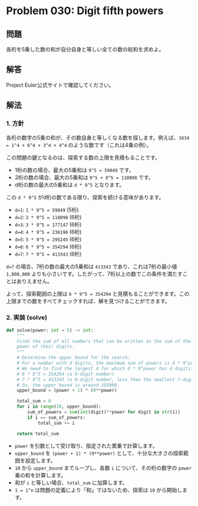 # Problem 030: Digit fifth powers

## 問題

各桁を5乗した数の和が自分自身と等しい全ての数の総和を求めよ。

## 解答

Project Euler公式サイトで確認してください。

## 解法

### 1. 方針

各桁の数字の5乗の和が、その数自身と等しくなる数を探します。例えば、`1634 = 1^4 + 6^4 + 3^4 + 4^4` のような数です（これは4乗の例）。

この問題の鍵となるのは、探索する数の上限を見積もることです。

- 1桁の数の場合、最大の5乗和は `9^5 = 59049` です。
- 2桁の数の場合、最大の5乗和は `9^5 + 9^5 = 118098` です。
- d桁の数の最大の5乗和は `d * 9^5` となります。

この `d * 9^5` がd桁の数である限り、探索を続ける意味があります。

- `d=1`: `1 * 9^5 = 59049` (5桁)
- `d=2`: `2 * 9^5 = 118098` (6桁)
- `d=3`: `3 * 9^5 = 177147` (6桁)
- `d=4`: `4 * 9^5 = 236196` (6桁)
- `d=5`: `5 * 9^5 = 295245` (6桁)
- `d=6`: `6 * 9^5 = 354294` (6桁)
- `d=7`: `7 * 9^5 = 413343` (6桁)

`d=7` の場合、7桁の数の最大の5乗和は `413343` であり、これは7桁の最小値 `1,000,000` よりも小さいです。したがって、7桁以上の数でこの条件を満たすことはありえません。

よって、探索範囲の上限は `6 * 9^5 = 354294` と見積もることができます。この上限までの数をすべてチェックすれば、解を見つけることができます。

### 2. 実装 (solve)

```python
def solve(power: int = 5) -> int:
    """
    Finds the sum of all numbers that can be written as the sum of the given
    power of their digits.
    """
    # Determine the upper bound for the search.
    # For a number with d digits, the maximum sum of powers is d * 9^power.
    # We need to find the largest d for which d * 9^power has d digits.
    # 6 * 9^5 = 354294 (a 6-digit number)
    # 7 * 9^5 = 413343 (a 6-digit number, less than the smallest 7-digit number 1,000,000)
    # So, the upper bound is around 355000.
    upper_bound = (power + 1) * (9**power)

    total_sum = 0
    for i in range(10, upper_bound):
        sum_of_powers = sum(int(digit)**power for digit in str(i))
        if i == sum_of_powers:
            total_sum += i

    return total_sum
```

- `power` を引数として受け取り、指定された累乗で計算します。
- `upper_bound` を `(power + 1) * (9**power)` として、十分な大きさの探索範囲を設定します。
- `10` から `upper_bound` までループし、各数 `i` について、その桁の数字の `power` 乗の和を計算します。
- 和が `i` と等しい場合、`total_sum` に加算します。
- `1 = 1^n` は問題の定義により「和」ではないため、探索は `10` から開始します。
